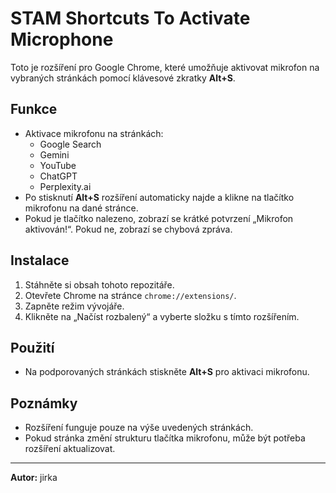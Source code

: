 # STAM Shortcuts To Activate Microphone

Toto je rozšíření pro Google Chrome, které umožňuje aktivovat mikrofon na vybraných stránkách pomocí klávesové zkratky **Alt+S**.

## Funkce
- Aktivace mikrofonu na stránkách:
  - Google Search
  - Gemini
  - YouTube
  - ChatGPT
  - Perplexity.ai
- Po stisknutí **Alt+S** rozšíření automaticky najde a klikne na tlačítko mikrofonu na dané stránce.
- Pokud je tlačítko nalezeno, zobrazí se krátké potvrzení „Mikrofon aktivován!“. Pokud ne, zobrazí se chybová zpráva.

## Instalace
1. Stáhněte si obsah tohoto repozitáře.
2. Otevřete Chrome na stránce `chrome://extensions/`.
3. Zapněte režim vývojáře.
4. Klikněte na „Načíst rozbalený“ a vyberte složku s tímto rozšířením.

## Použití
- Na podporovaných stránkách stiskněte **Alt+S** pro aktivaci mikrofonu.

## Poznámky
- Rozšíření funguje pouze na výše uvedených stránkách.
- Pokud stránka změní strukturu tlačítka mikrofonu, může být potřeba rozšíření aktualizovat.

---

**Autor:** jirka

